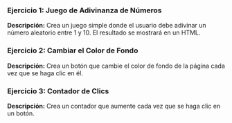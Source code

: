 ### Ejercicio 1: Juego de Adivinanza de Números

**Descripción:**
Crea un juego simple donde el usuario debe adivinar un número aleatorio entre 1 y 10. El resultado se mostrará en un HTML.

### Ejercicio 2: Cambiar el Color de Fondo

**Descripción:**
Crea un botón que cambie el color de fondo de la página cada vez que se haga clic en él.

### Ejercicio 3: Contador de Clics

**Descripción:**
Crea un contador que aumente cada vez que se haga clic en un botón.
